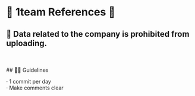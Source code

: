 # 💙 1team References 💙

## 💫 Data related to the company is prohibited from uploading.
<br/>
<br/>
## 🧜‍♂️ Guidelines

· 1 commit per day
<br/>
· Make comments clear
